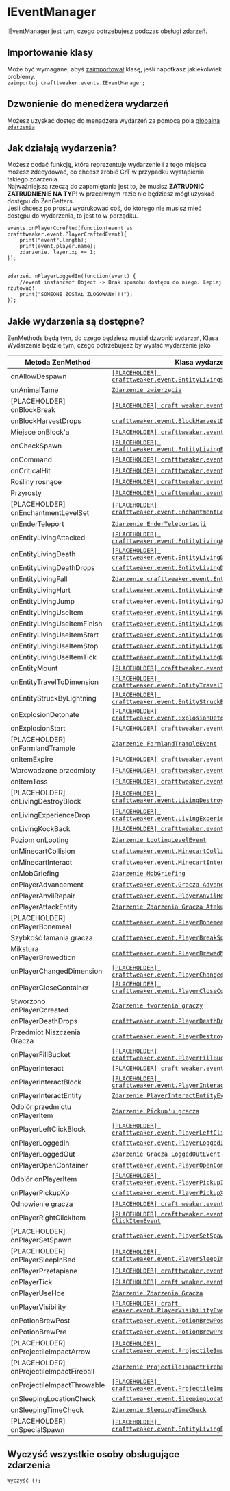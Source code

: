 # IEventManager

IEventManager jest tym, czego potrzebujesz podczas obsługi zdarzeń.

## Importowanie klasy

Może być wymagane, abyś [zaimportował](/AdvancedFunctions/Import/) klasę, jeśli napotkasz jakiekolwiek problemy.  
`zaimportuj crafttweaker.events.IEventManager;`

## Dzwonienie do menedżera wydarzeń

Możesz uzyskać dostęp do menadżera wydarzeń za pomocą pola [globalna `zdarzenia`](/Vanilla/Global_Functions/)

## Jak działają wydarzenia?

Możesz dodać funkcję, która reprezentuje wydarzenie i z tego miejsca możesz zdecydować, co chcesz zrobić CrT w przypadku wystąpienia takiego zdarzenia.  
Najważniejszą rzeczą do zapamiętania jest to, że musisz **ZATRUDNIĆ ZATRUDNIENIE NA TYP!** w przeciwnym razie nie będziesz mógł uzyskać dostępu do ZenGetters.  
Jeśli chcesz po prostu wydrukować coś, do którego nie musisz mieć dostępu do wydarzenia, to jest to w porządku.

```zenscript
events.onPlayerCcrefted(function(event as crafttweaker.event.PlayerCraftedEvent){
    print("event".length);
    print(event.player.name);
    zdarzenie. layer.xp += 1;
});


zdarzeń. nPlayerLoggedIn(function(event) {
    //event instanceof Object -> Brak sposobu dostępu do niego. Lepiej rzutować!
    print("SOMEONE ZOSTAŁ ZLOGOWANY!!!");
});
```

## Jakie wydarzenia są dostępne?

ZenMethods będą tym, do czego będziesz musiał dzwonić `wydarzeń`, Klasa Wydarzenia będzie tym, czego potrzebujesz by wysłać wydarzenie jako

| Metoda ZenMethod                         | Klasa wydarzenia                                                                                                       |
| ---------------------------------------- | ---------------------------------------------------------------------------------------------------------------------- |
| onAllowDespawn                           | [`[PLACEHOLDER] crafttweaker.event.EntityLivingSpawnEvent`](/Vanilla/Events/Events/EntityLivingSpawn/)                 |
| onAnimalTame                             | [`Zdarzenie zwierzęcia`](/Vanilla/Events/Events/AnimalTame/)                                                           |
| [PLACEHOLDER] onBlockBreak               | [`[PLACEHOLDER] craft weaker.event.BlockBreak`](/Vanilla/Events/Events/BlockBreak/)                                    |
| onBlockHarvestDrops                      | [`crafttweaker.event.BlockHarvestDrops`](/Vanilla/Events/Events/BlockHarvestDrops/)                                    |
| Miejsce onBlock'a                        | [`[PLACEHOLDER] crafttweaker.event.BlockPlaceEvent`](/Vanilla/Events/Events/BlockPlace/)                               |
| onCheckSpawn                             | [`[PLACEHOLDER] crafttweaker.event.EntityLivingExtendedSpawnEvent`](/Vanilla/Events/Events/EntityLivingSpawn/)         |
| onCommand                                | [`[PLACEHOLDER] crafttweaker.event.CommandEvent`](/Vanilla/Events/Events/CommandEvent/)                                |
| onCriticalHit                            | [`[PLACEHOLDER] crafttweaker.event.CriticalHitEvent`](/Vanilla/Events/Events/CriticalHit/)                             |
| Rośliny rosnące                          | [`[PLACEHOLDER] crafttweaker.event.CropGrowPostEvent`](/Vanilla/Events/Events/CropGrowPost/)                           |
| Przyrosty                                | [`[PLACEHOLDER] crafttweaker.event.CropGrowPreEvent`](/Vanilla/Events/Events/CropGrowPre/)                             |
| [PLACEHOLDER] onEnchantmentLevelSet      | [`[PLACEHOLDER] crafttweaker.event.EnchantmentLevelSetEvent`](/Vanilla/Events/Events/EnchantmentLevelSet/)             |
| onEnderTeleport                          | [`Zdarzenie EnderTeleportacji`](/Vanilla/Events/Events/EnderTeleport/)                                                 |
| onEntityLivingAttacked                   | [`[PLACEHOLDER] crafttweaker.event.EntityLivingAttackedEvent`](/Vanilla/Events/Events/EntityLivingAttacked/)           |
| onEntityLivingDeath                      | [`[PLACEHOLDER] crafttweaker.event.EntityLivingDeathEvent`](/Vanilla/Events/Events/EntityLivingDeath/)                 |
| onEntityLivingDeathDrops                 | [`crafttweaker.event.EntityLivingDeathDropsEvent`](/Vanilla/Events/Events/EntityLivingDeathDrops/)                     |
| onEntityLivingFall                       | [`Zdarzenie crafttweaker.event.EntityLivingFallEvent`](/Vanilla/Events/Events/EntityLivingFall/)                       |
| onEntityLivingHurt                       | [`crafttweaker.event.EntityLivingHurtEvent`](/Vanilla/Events/Events/EntityLivingHurt/)                                 |
| onEntityLivingJump                       | [`crafttweaker.event.EntityLivingJumpEvent`](/Vanilla/Events/Events/EntityLivingJump/)                                 |
| onEntityLivingUseItem                    | [`crafttweaker.event.EntityLivingUseItemEvent.Wszystkie`](/Vanilla/Events/Events/LivingEntityUseItem/)                 |
| onEntityLivingUseItemFinish              | [`crafttweaker.event.EntityLivingUseItemEvent.Zakończ`](/Vanilla/Events/Events/LivingEntityUseItem/)                   |
| onEntityLivingUseItemStart               | [`crafttweaker.event.EntityLivingUseItemEvent.Start`](/Vanilla/Events/Events/LivingEntityUseItem/)                     |
| onEntityLivingUseItemStop                | [`crafttweaker.event.EntityLivingUseItemEvent.Stop`](/Vanilla/Events/Events/LivingEntityUseItem/)                      |
| onEntityLivingUseItemTick                | [`crafttweaker.event.EntityLivingUseItemEvent.Tick`](/Vanilla/Events/Events/LivingEntityUseItem/)                      |
| onEntityMount                            | [`[PLACEHOLDER] crafttweaker.event.EntityMountEvent`](/Vanilla/Events/Events/EntityMount/)                             |
| onEntityTravelToDimension                | [`[PLACEHOLDER] crafttweaker.event.EntityTravelToDimensionEvent`](/Vanilla/Events/Events/EntityTravelToDimension/)     |
| onEntityStruckByLightning                | [`[PLACEHOLDER] crafttweaker.event.EntityStruckByLightningEvent`](/Vanilla/Events/Events/EntityStruckByLightning/)     |
| onExplosionDetonate                      | [`[PLACEHOLDER] crafttweaker.event.ExplosionDetonateEvent`](/Vanilla/Events/Events/ExplosionDetonate/)                 |
| onExplosionStart                         | [`[PLACEHOLDER] crafttweaker.event.ExplosionStart`](/Vanilla/Events/Events/ExplosionStart/)                            |
| [PLACEHOLDER] onFarmlandTrample          | [`Zdarzenie FarmlandTrampleEvent`](/Vanilla/Events/Events/FarmlandTrample/)                                            |
| onItemExpire                             | [`[PLACEHOLDER] crafttweaker.event.ItemExpireEvent`](/Vanilla/Events/Events/ItemExpire/)                               |
| Wprowadzone przedmioty                   | [`[PLACEHOLDER] crafttweaker.event.ItemFishedEvent`](/Vanilla/Events/Events/ItemFished/)                               |
| onItemToss                               | [`[PLACEHOLDER] crafttweaker.event.ItemTossEvent`](/Vanilla/Events/Events/ItemToss/)                                   |
| [PLACEHOLDER] onLivingDestroyBlock       | [`[PLACEHOLDER] crafttweaker.event.LivingDestroyBlockEvent`](/Vanilla/Events/Events/LivingDestroyBlock/)               |
| onLivingExperienceDrop                   | [`[PLACEHOLDER] crafttweaker.event.LivingExperienceDropEvent`](/Vanilla/Events/Events/LivingExperienceDrop/)           |
| onLivingKockBack                         | [`[PLACEHOLDER] crafttweaker.event.LivingKnockBackEvent`](/Vanilla/Events/Events/LivingKnockBack/)                     |
| Poziom onLooting                         | [`Zdarzenie LootingLevelEvent`](/Vanilla/Events/Events/LootingLevel/)                                                  |
| onMinecartCollision                      | [`crafttweaker.event.MinecartCollisionEvent`](/Vanilla/Events/Events/MinecartCollision/)                               |
| onMinecartInteract                       | [`crafttweaker.event.MinecartInteractEvent`](/Vanilla/Events/Events/MinecartInteract/)                                 |
| onMobGriefing                            | [`Zdarzenie MobGriefing`](/Vanilla/Events/Events/MobGriefing/)                                                         |
| onPlayerAdvancement                      | [`crafttweaker.event.Gracza Advancement`](/Vanilla/Events/Events/PlayerAdvancement/)                                   |
| onPlayerAnvilRepair                      | [`crafttweaker.event.PlayerAnvilRepair`](/Vanilla/Events/Events/PlayerAnvilRepair/)                                    |
| onPlayerAttackEntity                     | [`Zdarzenie Zdarzenia Gracza Ataku`](/Vanilla/Events/Events/PlayerAttackEntity/)                                       |
| [PLACEHOLDER] onPlayerBonemeal           | [`crafttweaker.event.PlayerBonemealEvent`](/Vanilla/Events/Events/PlayerBonemeal/)                                     |
| Szybkość łamania gracza                  | [`crafttweaker.event.PlayerBreakSpeed`](/Vanilla/Events/Events/PlayerBreakSpeed/)                                      |
| Mikstura onPlayerBrewedtion              | [`crafttweaker.event.PlayerBrewedMikstura`](/Vanilla/Events/Events/PlayerBrewedPotion/)                                |
| onPlayerChangedDimension                 | [`[PLACEHOLDER] crafttweaker.event.PlayerChangedDimensionEvent`](/Vanilla/Events/Events/PlayerChangedDimension/)       |
| onPlayerCloseContainer                   | [`[PLACEHOLDER] crafttweaker.event.PlayerCloseContainerEvent`](/Vanilla/Events/Events/PlayerCloseContainer/)           |
| Stworzono onPlayerCcreated               | [`Zdarzenie tworzenia graczy`](/Vanilla/Events/Events/PlayerCrafted/)                                                  |
| onPlayerDeathDrops                       | [`crafttweaker.event.PlayerDeathDropsEvent`](/Vanilla/Events/Events/PlayerDeathDrops/)                                 |
| Przedmiot Niszczenia Gracza              | [`crafttweaker.event.PlayerDestroyItem`](/Vanilla/Events/Events/PlayerDestroyItem/)                                    |
| onPlayerFillBucket                       | [`[PLACEHOLDER] crafttweaker.event.PlayerFillBucketEvent`](/Vanilla/Events/Events/PlayerFillBucket/)                   |
| onPlayerInteract                         | [`[PLACEHOLDER] craft weaker.event.PlayerInteractEvent`](/Vanilla/Events/Events/PlayerInteract/)                       |
| onPlayerInteractBlock                    | [`[PLACEHOLDER] crafttweaker.event.PlayerInteractBlockEvent`](/Vanilla/Events/Events/PlayerInteractBlock/)             |
| onPlayerInteractEntity                   | [`Zdarzenie PlayerInteractEntityEvent`](/Vanilla/Events/Events/PlayerInteractEntity/)                                  |
| Odbiór przedmiotu onPlayerItem           | [`Zdarzenie Pickup'u gracza`](/Vanilla/Events/Events/PlayerItemPickup/)                                                |
| onPlayerLeftClickBlock                   | [`[PLACEHOLDER] crafttweaker.event.PlayerLeftClickBlockBlockEvent`](/Vanilla/Events/Events/PlayerLeftClickBlock/)      |
| onPlayerLoggedIn                         | [`crafttweaker.event.PlayerLoggedInEvent`](/Vanilla/Events/Events/PlayerLoggedIn/)                                     |
| onPlayerLoggedOut                        | [`Zdarzenie Gracza LoggedOutEvent`](/Vanilla/Events/Events/PlayerLoggedOut/)                                           |
| onPlayerOpenContainer                    | [`crafttweaker.event.PlayerOpenContainerEvent`](/Vanilla/Events/Events/PlayerOpenContainer/)                           |
| Odbiór onPlayerItem                      | [`[PLACEHOLDER] crafttweaker.event.PlayerPickupItemEvent`](/Vanilla/Events/Events/PlayerPickupItem/)                   |
| onPlayerPickupXp                         | [`crafttweaker.event.PlayerPickupXpEvent`](/Vanilla/Events/Events/PlayerPickupXp/)                                     |
| Odnowienie gracza                        | [`[PLACEHOLDER] craft weaker.event.PlayerRespawnEvent`](/Vanilla/Events/Events/PlayerRespawn/)                         |
| onPlayerRightClickItem                   | [`[PLACEHOLDER] crafttweaker.event.PlayerRight ClickItemEvent`](/Vanilla/Events/Events/PlayerRightClickItem/)          |
| [PLACEHOLDER] onPlayerSetSpawn           | [`crafttweaker.event.PlayerSetSpawn`](/Vanilla/Events/Events/PlayerSetSpawn/)                                          |
| [PLACEHOLDER] onPlayerSleepInBed         | [`[PLACEHOLDER] crafttweaker.event.PlayerSleepInBedEvent`](/Vanilla/Events/Events/PlayerSleepInBed/)                   |
| onPlayerPrzetapiane                      | [`[PLACEHOLDER] crafttweaker.event.PlayerSmeltedEvent`](/Vanilla/Events/Events/PlayerSmelted/)                         |
| onPlayerTick                             | [`[PLACEHOLDER] craft weaker.event.PlayerTickEvent`](/Vanilla/Events/Events/PlayerTick/)                               |
| onPlayerUseHoe                           | [`Zdarzenie Zdarzenia Gracza`](/Vanilla/Events/Events/PlayerUseHoe/)                                                   |
| onPlayerVisibility                       | [`[PLACEHOLDER] craft weaker.event.PlayerVisibilityEvent`](/Vanilla/Events/Events/PlayerVisibility/)                   |
| onPotionBrewPost                         | [`crafttweaker.event.PotionBrewPostEvent`](/Vanilla/Events/Events/PotionBrewPost/)                                     |
| onPotionBrewPre                          | [`crafttweaker.event.PotionBrewPreEvent`](/Vanilla/Events/Events/PotionBrewPre/)                                       |
| [PLACEHOLDER] onProjectileImpactArrow    | [`[PLACEHOLDER] crafttweaker.event.ProjectileImpactArrowEvent`](/Vanilla/Events/Events/ProjectileImpactArrow/)         |
| [PLACEHOLDER] onProjectileImpactFireball | [`Zdarzenie ProjectileImpactFireballEventu`](/Vanilla/Events/Events/ProjectileImpactFireball/)                         |
| onProjectileImpactThrowable              | [`[PLACEHOLDER] crafttweaker.event.ProjectileImpactThrowableEvent`](/Vanilla/Events/Events/ProjectileImpactThrowable/) |
| onSleepingLocationCheck                  | [`crafttweaker.event.SleepingLocationCheckEvent`](/Vanilla/Events/Events/SleepingLocationCheck/)                       |
| onSleepingTimeCheck                      | [`Zdarzenie SleepingTimeCheck`](/Vanilla/Events/Events/SleepingTimeCheck/)                                             |
| [PLACEHOLDER] onSpecialSpawn             | [`[PLACEHOLDER] crafttweaker.event.EntityLivingExtendedSpawnEvent`](/Vanilla/Events/Events/EntityLivingSpawn/)         |

## Wyczyść wszystkie osoby obsługujące zdarzenia

```zenscript
Wyczyść ();
```